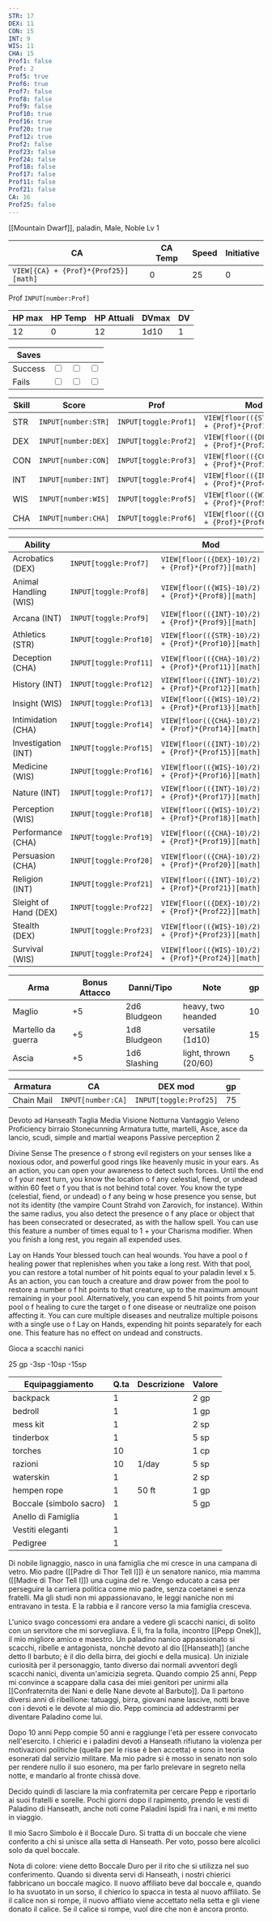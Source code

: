 ```yaml
---
STR: 17
DEX: 11
CON: 15
INT: 9
WIS: 11
CHA: 15
Prof1: false
Prof: 2
Prof5: true
Prof6: true
Prof7: false
Prof8: false
Prof9: false
Prof10: true
Prof16: true
Prof20: true
Prof12: true
Prof2: false
Prof23: false
Prof24: false
Prof18: false
Prof17: false
Prof11: false
Prof21: false
CA: 16
Prof25: false
---
```

[[Mountain Dwarf]], paladin, Male, Noble
Lv 1


| CA                                   | CA Temp | Speed | Initiative |
| ------------------------------------ | ------- | ----- | ---------- |
| `VIEW[{CA} + {Prof}*{Prof25}][math]` | 0       | 25    | 0          |
Prof
`INPUT[number:Prof]`

| HP max | HP Temp | HP Attuali | DVmax | DV  |
| ------ | ------- | ---------- | ----- | --- |
| 12     | 0       | 12         | 1d10  | 1   |

| Saves   |                                   |                                   |                                   |
| ------- | --------------------------------- | --------------------------------- | --------------------------------- |
| Success | <input type="checkbox" unchecked> | <input type="checkbox" unchecked> | <input type="checkbox" unchecked> |
| Fails   | <input type="checkbox" unchecked> | <input type="checkbox" unchecked> | <input type="checkbox" unchecked> |

| Skill | Score                   | Prof                  | Mod                                                |
| ----- | ----------------------- | --------------------- | -------------------------------------------------- |
| STR   | `INPUT[number:STR]`<br> | `INPUT[toggle:Prof1]` | `VIEW[floor(({STR}-10)/2) + {Prof}*{Prof1}][math]` |
| DEX   | `INPUT[number:DEX]`     | `INPUT[toggle:Prof2]` | `VIEW[floor(({DEX}-10)/2) + {Prof}*{Prof2}][math]` |
| CON   | `INPUT[number:CON]`     | `INPUT[toggle:Prof3]` | `VIEW[floor(({CON}-10)/2) + {Prof}*{Prof3}][math]` |
| INT   | `INPUT[number:INT]`     | `INPUT[toggle:Prof4]` | `VIEW[floor(({INT}-10)/2) + {Prof}*{Prof4}][math]` |
| WIS   | `INPUT[number:WIS]`     | `INPUT[toggle:Prof5]` | `VIEW[floor(({WIS}-10)/2) + {Prof}*{Prof5}][math]` |
| CHA   | `INPUT[number:CHA]`     | `INPUT[toggle:Prof6]` | `VIEW[floor(({CHA}-10)/2) + {Prof}*{Prof6}][math]` |

| Ability               |                        | Mod                                                 |
| --------------------- | ---------------------- | --------------------------------------------------- |
| Acrobatics (DEX)      | `INPUT[toggle:Prof7]`  | `VIEW[floor(({DEX}-10)/2) + {Prof}*{Prof7}][math]`  |
| Animal Handling (WIS) | `INPUT[toggle:Prof8]`  | `VIEW[floor(({WIS}-10)/2) + {Prof}*{Prof8}][math]`  |
| Arcana (INT)          | `INPUT[toggle:Prof9]`  | `VIEW[floor(({INT}-10)/2) + {Prof}*{Prof9}][math]`  |
| Athletics (STR)       | `INPUT[toggle:Prof10]` | `VIEW[floor(({STR}-10)/2) + {Prof}*{Prof10}][math]` |
| Deception (CHA)       | `INPUT[toggle:Prof11]` | `VIEW[floor(({CHA}-10)/2) + {Prof}*{Prof11}][math]` |
| History (INT)         | `INPUT[toggle:Prof12]` | `VIEW[floor(({INT}-10)/2) + {Prof}*{Prof12}][math]` |
| Insight (WIS)         | `INPUT[toggle:Prof13]` | `VIEW[floor(({WIS}-10)/2) + {Prof}*{Prof13}][math]` |
| Intimidation (CHA)    | `INPUT[toggle:Prof14]` | `VIEW[floor(({CHA}-10)/2) + {Prof}*{Prof14}][math]` |
| Investigation (INT)   | `INPUT[toggle:Prof15]` | `VIEW[floor(({INT}-10)/2) + {Prof}*{Prof15}][math]` |
| Medicine (WIS)        | `INPUT[toggle:Prof16]` | `VIEW[floor(({WIS}-10)/2) + {Prof}*{Prof16}][math]` |
| Nature (INT)          | `INPUT[toggle:Prof17]` | `VIEW[floor(({INT}-10)/2) + {Prof}*{Prof17}][math]` |
| Perception (WIS)      | `INPUT[toggle:Prof18]` | `VIEW[floor(({WIS}-10)/2) + {Prof}*{Prof18}][math]` |
| Performance (CHA)     | `INPUT[toggle:Prof19]` | `VIEW[floor(({CHA}-10)/2) + {Prof}*{Prof19}][math]` |
| Persuasion (CHA)      | `INPUT[toggle:Prof20]` | `VIEW[floor(({CHA}-10)/2) + {Prof}*{Prof20}][math]` |
| Religion (INT)        | `INPUT[toggle:Prof21]` | `VIEW[floor(({INT}-10)/2) + {Prof}*{Prof21}][math]` |
| Sleight of Hand (DEX) | `INPUT[toggle:Prof22]` | `VIEW[floor(({DEX}-10)/2) + {Prof}*{Prof22}][math]` |
| Stealth (DEX)         | `INPUT[toggle:Prof23]` | `VIEW[floor(({WIS}-10)/2) + {Prof}*{Prof23}][math]` |
| Survival (WIS)        | `INPUT[toggle:Prof24]` | `VIEW[floor(({WIS}-10)/2) + {Prof}*{Prof24}][math]` |

| Arma               | Bonus Attacco | Danni/Tipo   | Note                  | gp  |
| ------------------ | ------------- | ------------ | --------------------- | --- |
| Maglio             | +5            | 2d6 Bludgeon | heavy, two heanded    | 10  |
| Martello da guerra | +5            | 1d8 Bludgeon | versatile (1d10)      | 15  |
| Ascia              | +5            | 1d6 Slashing | light, thrown (20/60) | 5   |

| Armatura   | CA                 | DEX mod                | gp  |
| ---------- | ------------------ | ---------------------- | --- |
| Chain Mail | `INPUT[number:CA]` | `INPUT[toggle:Prof25]` | 75  |
Devoto ad Hanseath
Taglia Media
Visione Notturna
Vantaggio Veleno
Proficiency birraio
Stonecunning
Armatura tutte, martelli, Asce, asce da lancio, scudi, simple and martial weapons
Passive perception 2

Divine Sense
The presence o f strong evil registers on your senses like
a noxious odor, and powerful good rings like heavenly
music in your ears. As an action, you can open your
awareness to detect such forces. Until the end o f your
next turn, you know the location o f any celestial, fiend,
or undead within 60 feet o f you that is not behind total
cover. You know the type (celestial, fiend, or undead) o f
any being w hose presence you sense, but not its identity
(the vampire Count Strahd von Zarovich, for instance).
Within the same radius, you also detect the presence
o f any place or object that has been consecrated or
desecrated, as with the hallow spell.
You can use this feature a number of times equal to
1 + your Charisma modifier. When you finish a long rest,
you regain all expended uses.

Lay on Hands
Your blessed touch can heal wounds. You have a pool
o f healing power that replenishes when you take a long
rest. With that pool, you can restore a total number of
hit points equal to your paladin level x 5.
As an action, you can touch a creature and draw
power from the pool to restore a number o f hit points
to that creature, up to the maximum amount remaining
in your pool.
Alternatively, you can expend 5 hit points from your
pool o f healing to cure the target o f one disease or
neutralize one poison affecting it. You can cure multiple
diseases and neutralize multiple poisons with a single
use o f Lay on Hands, expending hit points separately
for each one.
This feature has no effect on undead and constructs.

Gioca a scacchi nanici

25 gp -3sp -10sp -15sp

| Equipaggiamento         | Q.ta | Descrizione | Valore |
| ----------------------- | ---- | ----------- | ------ |
| backpack                | 1    |             | 2 gp   |
| bedroll                 | 1    |             | 1 gp   |
| mess kit                | 1    |             | 2 sp   |
| tinderbox               | 1    |             | 5 sp   |
| torches                 | 10   |             | 1 cp   |
| razioni                 | 10   | 1/day       | 5 sp   |
| waterskin               | 1    |             | 2 sp   |
| hempen rope             | 1    | 50 ft       | 1 gp   |
| Boccale (simbolo sacro) | 1    |             | 5 gp   |
| Anello di Famiglia      | 1    |             |        |
| Vestiti eleganti        | 1    |             |        |
| Pedigree                | 1    |             |        |


Di nobile lignaggio, nasco in una famiglia che mi cresce in una campana di vetro. Mio padre ([[Padre di Thor Tell I]]) è un senatore nanico, mia mamma ([[Madre di Thor Tell I]]) una cugina del re. Vengo educato a casa per perseguire la carriera politica come mio padre, senza coetanei e senza fratelli. Ma gli studi non mi appassionavano, le leggi naniche non mi entravano in testa. E la rabbia e il rancore verso la mia famiglia cresceva. 

L'unico svago concessomi era andare a vedere gli scacchi nanici, di solito con un servitore che mi sorvegliava. E li, fra la folla, incontro [[Pepp Onek]], il mio migliore amico e maestro. Un paladino nanico appassionato si scacchi, ribelle e antagonista, nonchè devoto al dio [[Hanseath]] (anche detto Il barbuto; è il dio della birra, dei giochi e della musica). Un iniziale curiosità per il personaggio, tanto diverso dai normali avventori degli scacchi nanici, diventa un'amicizia segreta. Quando compio 25 anni, Pepp mi convince a scappare dalla casa dei miei genitori per unirmi alla [[Confraternita dei Nani e delle Nane devote al Barbuto]]. Da lì partono diversi anni di ribellione: tatuaggi, birra, giovani nane lascive, notti brave con i devoti e le devote al mio dio. Pepp comincia ad addestrarmi per diventare Paladino come lui. 

Dopo 10 anni Pepp compie 50 anni e raggiunge l'età per essere convocato nell'esercito. I chierici e i paladini devoti a Hanseath rifiutano la violenza per motivazioni politiche (quella per le risse è ben accetta) e sono in teoria esonerati dal servizio militare. Ma mio padre si è mosso in senato non solo per rendere nullo il suo esonero, ma per farlo prelevare in segreto nella notte, e mandarlo al fronte chissà dove.

Decido quindi di lasciare la mia confraternita per cercare Pepp e riportarlo ai suoi fratelli e sorelle. Pochi giorni dopo il rapimento, prendo le vesti di Paladino di Hanseath, anche noti come Paladini Ispidi fra i nani, e mi metto in viaggio.

Il mio Sacro Simbolo è il Boccale Duro. Si tratta di un boccale che viene conferito a chi si unisce alla setta di Hanseath. Per voto, posso bere alcolici solo da quel boccale. 

Nota di colore: viene detto Boccale Duro per il rito che si utilizza nel suo conferimento. Quando si diventa servi di Hanseath, i nostri chierici fabbricano un boccale magico. Il nuovo affiliato beve dal boccale e, quando lo ha svuotato in un sorso, il chierico lo spacca in testa al nuovo affiliato. Se il calice non si rompe, il nuovo affliato viene accettato nella setta e gli viene donato il calice. Se il calice si rompe, vuol dire che non è ancora pronto.